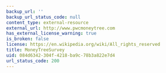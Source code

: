 ```yaml
---
backup_url: ''
backup_url_status_code: null
content_type: external-resource
external_url: http://www.pwcmoneytree.com
has_external_license_warning: true
is_broken: false
license: https://en.wikipedia.org/wiki/All_rights_reserved
title: MoneyTreeSurvey
uid: 084d6342-304f-4218-ba9c-78b3a822e7d4
url_status_code: 200
---
```

